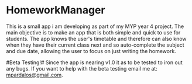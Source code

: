 # HomeworkManager #

This is a small app i am developing as part of my MYP year 4 project. The main objective is to make an app that is both simple and quick to use for students. 
The app knows the user's timetable and therefore  can also know when they have their current class next and so auto-complete the subject and due date, allowing the user to focus on just writing the homework.

#Beta Testing!#
Since the app is nearing v1.0 it as to be tested to iron out any bugs. If you want to help with the beta testing email me at: mpardalos@gmail.com.